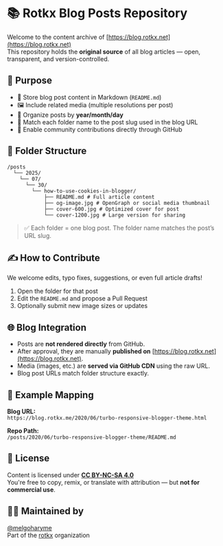 # 📚 Rotkx Blog Posts Repository

Welcome to the content archive of [https://blog.rotkx.net](https://blog.rotkx.net)  
This repository holds the **original source** of all blog articles — open, transparent, and version-controlled.


## 🎯 Purpose

- 📝 Store blog post content in Markdown (`README.md`)
- 🖼️ Include related media (multiple resolutions per post)
- 📅 Organize posts by **year/month/day**
- 🔗 Match each folder name to the post slug used in the blog URL
- 🤝 Enable community contributions directly through GitHub


## 📂 Folder Structure
    /posts
      └── 2025/
        └── 07/
          └── 30/
            └── how-to-use-cookies-in-blogger/
                ├── README.md # Full article content
                ├── og-image.jpg # OpenGraph or social media thumbnail
                ├── cover-600.jpg # Optimized cover for post
                └── cover-1200.jpg # Large version for sharing

> ✅ Each folder = one blog post. The folder name matches the post’s URL slug.


## ✍️ How to Contribute

We welcome edits, typo fixes, suggestions, or even full article drafts!

1. Open the folder for that post
2. Edit the `README.md` and propose a Pull Request
3. Optionally submit new image sizes or updates


## 🌐 Blog Integration

- Posts are **not rendered directly** from GitHub.
- After approval, they are manually **published on** [https://blog.rotkx.net](https://blog.rotkx.net).
- Media (images, etc.) are **served via GitHub CDN** using the raw URL.
- Blog post URLs match folder structure exactly.


## 🔗 Example Mapping

**Blog URL:**  
`https://blog.rotkx.me/2020/06/turbo-responsive-blogger-theme.html`

**Repo Path:**  
`/posts/2020/06/turbo-responsive-blogger-theme/README.md`


## 📜 License

Content is licensed under **[CC BY-NC-SA 4.0](https://creativecommons.org/licenses/by-nc-sa/4.0/)**  
You're free to copy, remix, or translate with attribution — but **not for commercial use**.


## 🧑‍💻 Maintained by

[@melgoharyme](https://github.com/melgoharyme)  
Part of the [rotkx](https://github.com/rotkx) organization
